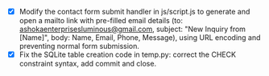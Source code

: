- [x] Modify the contact form submit handler in js/script.js to generate and open a mailto link with pre-filled email details (to: ashokaenterprisesluminous@gmail.com, subject: "New Inquiry from [Name]", body: Name, Email, Phone, Message), using URL encoding and preventing normal form submission.
- [x] Fix the SQLite table creation code in temp.py: correct the CHECK constraint syntax, add commit and close.
